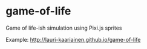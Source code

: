 game-of-life
============

Game of life-ish simulation using Pixi.js sprites 

Example: http://lauri-kaariainen.github.io/game-of-life
